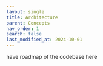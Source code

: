 ```yaml
---
layout: single
title: Architecture
parent: Concepts
nav_order: 1
search: false
last_modified_at: 2024-10-01
---
```


have roadmap of the codebase here

